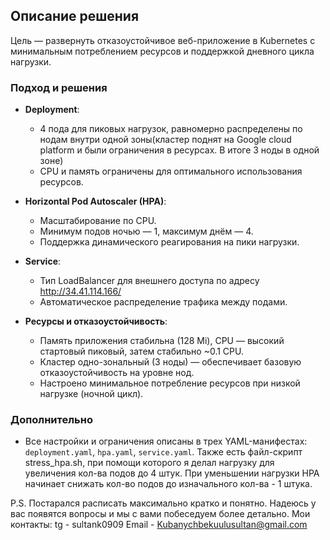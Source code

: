 ## Описание решения

Цель — развернуть отказоустойчивое веб-приложение в Kubernetes с минимальным потреблением ресурсов и поддержкой дневного цикла нагрузки.  

### Подход и решения

- **Deployment**:
  - 4 пода для пиковых нагрузок, равномерно распределены по нодам внутри одной зоны(кластер поднят на Google cloud platform и были ограничения в ресурсах. В итоге 3 ноды в одной зоне)
  - CPU и память ограничены для оптимального использования ресурсов.

- **Horizontal Pod Autoscaler (HPA)**:
  - Масштабирование по CPU.
  - Минимум подов ночью — 1, максимум днём — 4.
  - Поддержка динамического реагирования на пики нагрузки.

- **Service**:
  - Тип LoadBalancer для внешнего доступа по адресу http://34.41.114.166/
  - Автоматическое распределение трафика между подами.

- **Ресурсы и отказоустойчивость**:
  - Память приложения стабильна (128 Mi), CPU — высокий стартовый пиковый, затем стабильно ~0.1 CPU.
  - Кластер одно-зональный (3 ноды) — обеспечивает базовую отказоустойчивость на уровне нод.
  - Настроено минимальное потребление ресурсов при низкой нагрузке (ночной цикл).

### Дополнительно

- Все настройки и ограничения описаны в трех YAML-манифестах: `deployment.yaml`, `hpa.yaml`, `service.yaml`.
  Также есть файл-скрипт stress_hpa.sh, при помощи которого я делал нагрузку для увеличения кол-ва подов до 4 штук.
  При уменьшении нагрузки НРА начинает снижать кол-во подов до изначального кол-ва - 1 штука.


P.S. Постарался расписать максимально кратко и понятно. Надеюсь у вас появятся вопросы и мы с вами побеседуем более детально. Мои контакты: tg - sultank0909 Email - Kubanychbekuulusultan@gmail.com
